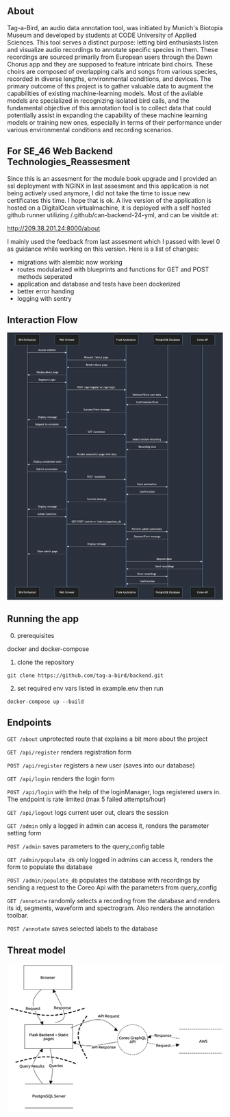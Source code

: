 ## About

Tag-a-Bird, an audio data annotation tool, was initiated by Munich's Biotopia Museum and
developed by students at CODE University of Applied Sciences. This tool serves a distinct
purpose: letting bird enthusiasts listen and visualize audio recordings to annotate specific species in them.
These recordings are sourced primarily from European users through the Dawn Chorus app and
they are supposed to feature intricate bird choirs. These choirs are composed of overlapping
calls and songs from various species, recorded in diverse lengths, environmental conditions,
and devices. The primary outcome of this project is to gather valuable data to augment the
capabilities of existing machine-learning models. Most of the avilable models are specialized in
recognizing isolated bird calls, and the fundamental objective of this annotation tool is to collect
data that could potentially assist in expanding the capability of these machine learning models
or training new ones, especially in terms of their performance under various environmental
conditions and recording scenarios.

## For SE_46 Web Backend Technologies_Reassesment

Since this is an assesment for the module book upgrade and I provided an ssl deployment with NGINX in last assesment and this application is not being actively used anymore, I did not take the time to issue new certificates this time. I hope that is ok. A live version of the application is hosted on a DigitalOcan virtualmachine, it is deployed with a self hosted github runner utilizing /.github/can-backend-24-yml, and can be visitde at:

http://209.38.201.24:8000/about

I mainly used the feedback from last assesment which I passed with level 0 as guidance while working on this version. Here is a list of changes:

- migrations with alembic now working
- routes modularized with blueprints and functions for GET and POST methods seperated
- application and database and tests have been dockerized
- better error handing
- logging with sentry

## Interaction Flow

![Flow](./readme_assets/flow_chart.png)

## Running the app

0. prerequisites

docker and docker-compose

1. clone the repository

```
git clone https://github.com/tag-a-bird/backend.git
```

2. set required env vars listed in example.env then run

```
docker-compose up --build
```

## Endpoints

`GET /about` unprotected route that explains a bit more about the project

`GET /api/register` renders registration form

`POST /api/register` registers a new user (saves into our database)

`GET /api/login` renders the login form

`POST /api/login` with the help of the loginManager, logs registered users in. The endpoint is rate limited (max 5 failed attempts/hour)

`GET /api/logout` logs current user out, clears the session

`GET /admin` only a logged in admin can access it, renders the parameter setting form

`POST /admin` saves parameters to the query_config table

`GET /admin/populate_db` only logged in admins can access it, renders the form to populate the database

`POST /admin/populate_db` populates the database with recordings by sending a request to the Coreo Api with the parameters from query_config

`GET /annotate` randomly selects a recording from the database and renders its id, segments, waveform and spectrogram. Also renders the annotation toolbar.

`POST /annotate` saves selected labels to the database

## Threat model

![Threat model](./readme_assets/threat_model_owasp.png)
